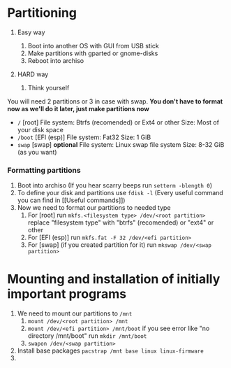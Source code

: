 # Partitioning
1. Easy way
	1. Boot into another OS with GUI from USB stick
	2. Make partitions with gparted or gnome-disks
	3. Reboot into archiso

1. HARD way
	1. Think yourself

You will need 2 partitions or 3 in case with swap. 
**You don't have to format now as we'll do it later, just make partitions now**
- `/` [root]
File system: Btrfs (recomended) or Ext4 or other
Size: Most of your disk space
- `/boot` [EFI (esp)]
File system: Fat32
Size: 1 GiB
- `swap` [swap] **optional**
File system: Linux swap file system
Size: 8-32 GiB (as you want)

### Formatting partitions
1. Boot into archiso (If you hear scarry beeps run `setterm -blength 0`)
2. To define your disk and partitions use `fdisk -l` (Every useful command you can find in [[Useful commands]])
3. Now we need to format our partitions to needed type
	1. For [root] run
	`mkfs.<filesystem type> /dev/<root partition>`
	replace "filesystem type" with "btrfs" (recomended) or "ext4" or other
	2. For [EFI (esp)] run
	`mkfs.fat -F 32 /dev/<efi partition>`
	3. For [swap] (if you created partition for it) run
	`mkswap /dev/<swap partition>`

# Mounting and installation of initially important programs
1. We need to mount our partitions to `/mnt`
	1. `mount /dev/<root partition> /mnt`
	2. `mount /dev/<efi partition> /mnt/boot`
	if you see error like "no directory /mnt/boot"
	run `mkdir /mnt/boot`
	3. `swapon /dev/<swap partition>`
2. Install base packages
`pacstrap /mnt base linux linux-firmware`
3. 
